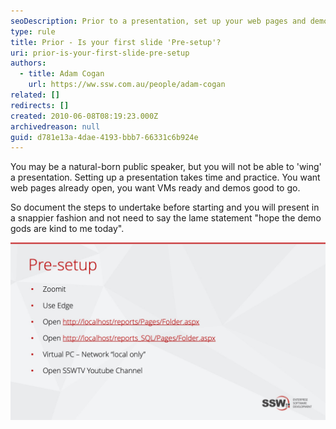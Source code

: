 ```yaml
---
seoDescription: Prior to a presentation, set up your web pages and demos to ensure a smoother delivery and avoid reliance on good fortune.
type: rule
title: Prior - Is your first slide 'Pre-setup'?
uri: prior-is-your-first-slide-pre-setup
authors:
  - title: Adam Cogan
    url: https://ww.ssw.com.au/people/adam-cogan
related: []
redirects: []
created: 2010-06-08T08:19:23.000Z
archivedreason: null
guid: d781e13a-4dae-4193-bbb7-66331c6b924e
---
```


You may be a natural-born public speaker, but you will not be able to 'wing' a presentation. Setting up a presentation takes time and practice. You want web pages already open, you want VMs ready and demos good to go.

<!--endintro-->

So document the steps to undertake before starting and you will present in a snappier fashion and not need to say the lame statement "hope the demo gods are kind to me today".

![Figure: Use a Pre-setup slide prior to the presentation and your pace will be snappier](presetup.jpg)
